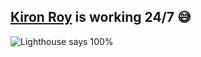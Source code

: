 ## [Kiron Roy](https://kironroy.github.io/) is working 24/7 :sweat_smile:


![Lighthouse says 100%](https://kironroy.github.io/lighthouse.gif)


